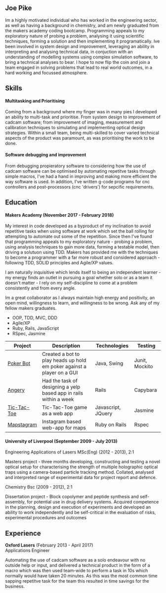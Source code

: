 ## Joe Pike

Im a highly motivated individual who has worked in the engineering sector, as well as having a background in chemistry, and am newly graduated from the makers academy coding bootcamp. Programming appeals to my exploratory nature of probing a problem, analysing it using scientific techniques, forming a solution and then implementing it programatically. Ive been involved in system design and improvement,  leveraging an ability in interpreting and analysing technical data, in conjuction with an understanding of modelling systems using complex simulation software, to bring a technical analyses to bear. I hope to now flip the coin and join a team engaged in solving problems that lead to real world outcomes, in a hard working and focussed atmosphere. 

## Skills

#### Multitasking and Prioritising

Coming from a background where my finger was in many pies I developed an ability to multi-task and prioritise. From system design to improvement of cadcam software; from improvement of imaging, measurement and calibration techniques to simulating and implementing optical design strategies. Within a small team, being multi-skilled to cover varied technical aspects of the product was paramount, as was prioritising the work to be done.

#### Software debugging and improvement

From debugging propieratory software to considering how the use of cadcam software can be optimised by automating repetitve tasks through simple macros, I've had a hand in improving and making more efficient the way software is used. In addition, I've written g-code programs for cnc controllers and post-processors (cnc 'drivers') for sepcific requirements.

## Education

#### Makers Academy (November 2017 - February 2018)

My interest in code developed as a byproduct of my inclination to avoid repetitive tasks when using software at work which set the ball rolling for attempting to automate out some of the repetition.  Since then I've found that programming appeals to my exploratory nature - probing a problem, using analysis techniques to gain more data, forming a testable model, then driving a solutuon using TDD. Makers has provided me with the techniques to become a programmer with a far more robust and considered approach - following TDD, SOLID principles and Agile/XP values.

I am naturally inquisitive which lends itself to being an independent learner - my energy finds an outlet in pursuing a goal whether solo or as a team it doesn't matter - I rely on my self-discipline to come at a problem consistently and from every angle. 

Im a great collaborator as I always maintain high energy and positivity, an open mind, willingness to learn, and willingness to be wrong. Ask any of my fellow makers graduates.

- OOP, TDD, MVC, DDD
- Agile/XP
- Ruby, Rails, JavaScript
- RSpec, Jasmine

| Project  | Description | Technologies | Testing |
| ------------- | ------------- | ------------- | ------------- |
| [Poker Bot](https://github.com/joepike/poker-bot)  | Created a bot to play heads up hold em poker against a player on a GUI | Java, Swing | Junit, Mockito |
| [Angery](https://github.com/joepike/ange.ry)  | Had the task of designing a yelp based app in rails within a week  | Rails | Capybara |
| [Tic-Tac-Toe](https://github.com/joepike/tic-tac-toe-tech-test)  | Tic-Tac-Toe game as a web app  | Javascript, JQuery | Jasmine |
| [Mapstagram](https://github.com/joepike/instagram-challenge)  | Instagram based web-app for maps  | Ruby on Rails | Rspec |

#### University of Liverpool (September 2009 - July 2013)

Engineering Applications of Lasers MSc(Eng) (2012 - 2013), 2:1

Masters project - three months developing, constructing and testing a novel optical setup for characterising the strength of multiple holographic optical traps using a camera-based particle tracking method. Collated, analysed and interpreted range of experimental data for project report and defence.

Chemistry Bsc (2009 - 2012), 2:1

Dissertation project - Block copolymer and peptide synthesis and self-assembly, for potential use in drug delivery systems. Acquired competence in the planning, design and execution of experiments and developed an ability to work independently and be self-critical in the evaluation of risks, experimental procedures and outcomes


## Experience

**Oxford Lasers** (February 2013 - April 2017)    
Applications Engineer  

Automating the use of cadcam software as a solo endeavour with no outside help or input, and delivered a technical product in the form of a macro which was then used team-wide to perform a task in 10s which normally would have taken 20 minutes. As this was the most common time sapping repetitve task for the team this resulted in time savings for the business.
  
